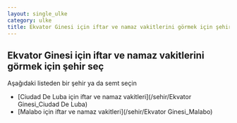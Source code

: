 ```yaml
---
layout: single_ulke
category: ulke
title: Ekvator Ginesi için iftar ve namaz vakitlerini görmek için şehir seç
---
```



## Ekvator Ginesi için iftar ve namaz vakitlerini görmek için şehir seç

Aşağıdaki listeden bir şehir ya da semt seçin


* [Ciudad De Luba için iftar ve namaz vakitleri](/sehir/Ekvator Ginesi_Ciudad De Luba)
* [Malabo için iftar ve namaz vakitleri](/sehir/Ekvator Ginesi_Malabo)
